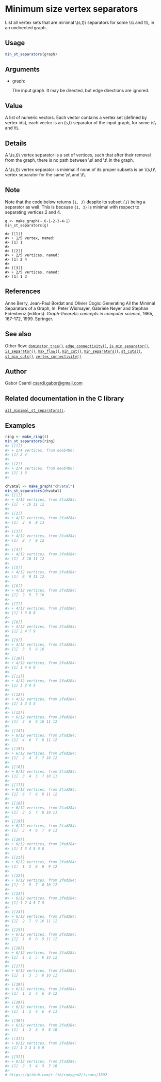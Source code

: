 # Minimum size vertex separators

List all vertex sets that are minimal \\(s,t)\\ separators for some
\\s\\ and \\t\\, in an undirected graph.

## Usage

``` r
min_st_separators(graph)
```

## Arguments

- graph:

  The input graph. It may be directed, but edge directions are ignored.

## Value

A list of numeric vectors. Each vector contains a vertex set (defined by
vertex ids), each vector is an (s,t) separator of the input graph, for
some \\s\\ and \\t\\.

## Details

A \\(s,t)\\ vertex separator is a set of vertices, such that after their
removal from the graph, there is no path between \\s\\ and \\t\\ in the
graph.

A \\(s,t)\\ vertex separator is minimal if none of its proper subsets is
an \\(s,t)\\ vertex separator for the same \\s\\ and \\t\\.

## Note

Note that the code below returns `{1, 3}` despite its subset `{1}` being
a separator as well. This is because `{1, 3}` is minimal with respect to
separating vertices 2 and 4.

    g <- make_graph(~ 0-1-2-3-4-1)
    min_st_separators(g)

    #> [[1]]
    #> + 1/5 vertex, named:
    #> [1] 1
    #>
    #> [[2]]
    #> + 2/5 vertices, named:
    #> [1] 2 4
    #>
    #> [[3]]
    #> + 2/5 vertices, named:
    #> [1] 1 3

## References

Anne Berry, Jean-Paul Bordat and Olivier Cogis: Generating All the
Minimal Separators of a Graph, In: Peter Widmayer, Gabriele Neyer and
Stephan Eidenbenz (editors): *Graph-theoretic concepts in computer
science*, 1665, 167–172, 1999. Springer.

## See also

Other flow:
[`dominator_tree()`](https://r.igraph.org/reference/dominator_tree.md),
[`edge_connectivity()`](https://r.igraph.org/reference/edge_connectivity.md),
[`is_min_separator()`](https://r.igraph.org/reference/is_min_separator.md),
[`is_separator()`](https://r.igraph.org/reference/is_separator.md),
[`max_flow()`](https://r.igraph.org/reference/max_flow.md),
[`min_cut()`](https://r.igraph.org/reference/min_cut.md),
[`min_separators()`](https://r.igraph.org/reference/min_separators.md),
[`st_cuts()`](https://r.igraph.org/reference/st_cuts.md),
[`st_min_cuts()`](https://r.igraph.org/reference/st_min_cuts.md),
[`vertex_connectivity()`](https://r.igraph.org/reference/vertex_connectivity.md)

## Author

Gabor Csardi <csardi.gabor@gmail.com>

## Related documentation in the C library

[`all_minimal_st_separators()`](https://igraph.org/c/html/latest/igraph-Separators.html#igraph_all_minimal_st_separators).

## Examples

``` r
ring <- make_ring(4)
min_st_separators(ring)
#> [[1]]
#> + 2/4 vertices, from ee5b4b0:
#> [1] 2 4
#> 
#> [[2]]
#> + 2/4 vertices, from ee5b4b0:
#> [1] 1 3
#> 

chvatal <- make_graph("chvatal")
min_st_separators(chvatal)
#> [[1]]
#> + 4/12 vertices, from 2fad284:
#> [1]  7 10 11 12
#> 
#> [[2]]
#> + 4/12 vertices, from 2fad284:
#> [1]  3  6  8 11
#> 
#> [[3]]
#> + 4/12 vertices, from 2fad284:
#> [1]  2  7  9 12
#> 
#> [[4]]
#> + 4/12 vertices, from 2fad284:
#> [1]  8 10 11 12
#> 
#> [[5]]
#> + 4/12 vertices, from 2fad284:
#> [1]  6  9 11 12
#> 
#> [[6]]
#> + 4/12 vertices, from 2fad284:
#> [1]  2  5  7 10
#> 
#> [[7]]
#> + 4/12 vertices, from 2fad284:
#> [1] 1 3 6 8
#> 
#> [[8]]
#> + 4/12 vertices, from 2fad284:
#> [1] 2 4 7 9
#> 
#> [[9]]
#> + 4/12 vertices, from 2fad284:
#> [1]  3  5  8 10
#> 
#> [[10]]
#> + 4/12 vertices, from 2fad284:
#> [1] 1 4 6 9
#> 
#> [[11]]
#> + 4/12 vertices, from 2fad284:
#> [1] 1 2 4 5
#> 
#> [[12]]
#> + 4/12 vertices, from 2fad284:
#> [1] 1 3 4 5
#> 
#> [[13]]
#> + 6/12 vertices, from 2fad284:
#> [1]  3  6  8 10 11 12
#> 
#> [[14]]
#> + 6/12 vertices, from 2fad284:
#> [1]  4  6  7  9 11 12
#> 
#> [[15]]
#> + 6/12 vertices, from 2fad284:
#> [1]  2  4  5  7 10 12
#> 
#> [[16]]
#> + 6/12 vertices, from 2fad284:
#> [1]  3  4  5  7 10 11
#> 
#> [[17]]
#> + 6/12 vertices, from 2fad284:
#> [1]  6  7  8  9 11 12
#> 
#> [[18]]
#> + 6/12 vertices, from 2fad284:
#> [1]  3  5  7  8 10 11
#> 
#> [[19]]
#> + 6/12 vertices, from 2fad284:
#> [1]  3  4  6  7  9 11
#> 
#> [[20]]
#> + 6/12 vertices, from 2fad284:
#> [1] 1 3 4 5 6 8
#> 
#> [[21]]
#> + 6/12 vertices, from 2fad284:
#> [1]  1  2  6  8  9 12
#> 
#> [[22]]
#> + 6/12 vertices, from 2fad284:
#> [1]  2  5  7  8 10 12
#> 
#> [[23]]
#> + 6/12 vertices, from 2fad284:
#> [1] 1 2 4 5 7 9
#> 
#> [[24]]
#> + 6/12 vertices, from 2fad284:
#> [1]  2  7  9 10 11 12
#> 
#> [[25]]
#> + 6/12 vertices, from 2fad284:
#> [1]  1  6  8  9 11 12
#> 
#> [[26]]
#> + 6/12 vertices, from 2fad284:
#> [1]  1  2  5  8 10 12
#> 
#> [[27]]
#> + 6/12 vertices, from 2fad284:
#> [1]  1  3  5  8 10 11
#> 
#> [[28]]
#> + 6/12 vertices, from 2fad284:
#> [1]  1  2  4  6  9 12
#> 
#> [[29]]
#> + 6/12 vertices, from 2fad284:
#> [1]  1  3  4  6  9 11
#> 
#> [[30]]
#> + 6/12 vertices, from 2fad284:
#> [1]  1  2  3  5  8 10
#> 
#> [[31]]
#> + 6/12 vertices, from 2fad284:
#> [1] 1 2 3 4 6 9
#> 
#> [[32]]
#> + 6/12 vertices, from 2fad284:
#> [1]  2  3  4  5  7 10
#> 
# https://github.com/r-lib/roxygen2/issues/1092
```
